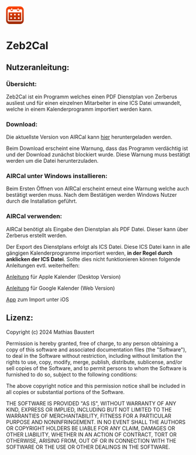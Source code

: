 ![image](zeb2cal_logo.png)
# Zeb2Cal

## Nutzeranleitung:

### Übersicht:
Zeb2Cal ist ein Programm welches einen PDF Dienstplan von Zerberus ausliest und für einen einzelnen Mitarbeiter in eine ICS Datei umwandelt, welche in einem Kalenderprogramm importiert werden kann.

### Download:
Die aktuellste Version von AIRCal kann [hier]() heruntergeladen werden.

Beim Download erscheint eine Warnung, dass das Programm verdächtig ist und der Download zunächst blockiert wurde. Diese Warnung muss bestätigt werden um die Datei herunterzuladen.

### AIRCal unter Windows installieren:
Beim Ersten Öffnen von AIRCal erscheint erneut eine Warnung welche auch bestätigt werden muss. Nach dem Bestätigen werden Windows Nutzer durch die Installation geführt.

### AIRCal verwenden:
AIRCal benötigt als Eingabe den Dienstplan als PDF Datei. Dieser kann über Zerberus erstellt werden. 

Der Export des Dienstplans erfolgt als ICS Datei. Diese ICS Datei kann in alle gängigen Kalenderprogramme importiert werden, **in der Regel durch anklicken der ICS Datei**. Sollte dies nicht funktionieren können folgende Anleitungen evtl. weiterhelfen:

[Anleitung](https://support.apple.com/de-de/guide/calendar/icl1023/mac) für Apple Kalender (Desktop Version)

[Anleitung](https://support.google.com/calendar/answer/37118?hl=de&co=GENIE.Platform%3DDesktop&oco=1) für Google Kalender (Web Version)

[App](https://routinehub.co/shortcut/7005/) zum Import unter iOS

## Lizenz:

Copyright (c) 2024 Mathias Baustert

Permission is hereby granted, free of charge, to any person obtaining a copy of this software and associated documentation files (the "Software"), to deal in the Software without restriction, including without limitation the rights to use, copy, modify, merge, publish, distribute, sublicense, and/or sell copies of the Software, and to permit persons to whom the Software is furnished to do so, subject to the following conditions:

The above copyright notice and this permission notice shall be included in all copies or substantial portions of the Software.

THE SOFTWARE IS PROVIDED "AS IS", WITHOUT WARRANTY OF ANY KIND, EXPRESS OR IMPLIED, INCLUDING BUT NOT LIMITED TO THE WARRANTIES OF MERCHANTABILITY, FITNESS FOR A PARTICULAR PURPOSE AND NONINFRINGEMENT. IN NO EVENT SHALL THE AUTHORS OR COPYRIGHT HOLDERS BE LIABLE FOR ANY CLAIM, DAMAGES OR OTHER LIABILITY, WHETHER IN AN ACTION OF CONTRACT, TORT OR OTHERWISE, ARISING FROM, OUT OF OR IN CONNECTION WITH THE SOFTWARE OR THE USE OR OTHER DEALINGS IN THE SOFTWARE.

